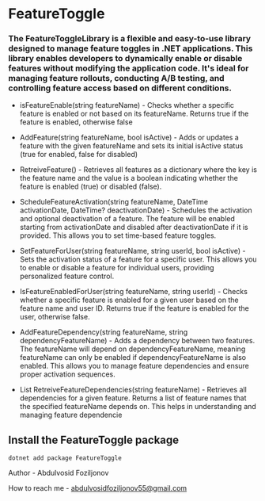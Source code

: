 # FeatureToggle

### The **FeatureToggleLibrary** is a flexible and easy-to-use library designed to manage feature toggles in .NET applications. This library enables developers to dynamically enable or disable features without modifying the application code. It's ideal for managing feature rollouts, conducting A/B testing, and controlling feature access based on different conditions.


- isFeatureEnable(string featureName) - Checks whether a specific feature is enabled or not based on its featureName. Returns true if the feature is enabled, otherwise false

- AddFeature(string featureName, bool isActive) - Adds or updates a feature with the given featureName and sets its initial isActive status (true for enabled, false for disabled)

- RetreiveFeature() - Retrieves all features as a dictionary where the key is the feature name and the value is a boolean indicating whether the feature is enabled (true) or disabled (false).

- ScheduleFeatureActivation(string featureName, DateTime activationDate, DateTime? deactivationDate) - Schedules the activation and optional deactivation of a feature. The feature will be enabled starting from activationDate and disabled after deactivationDate if it is provided. This allows you to set time-based feature toggles.

- SetFeatureForUser(string featureName, string userId, bool isActive) - Sets the activation status of a feature for a specific user. This allows you to enable or disable a feature for individual users, providing personalized feature control.

- IsFeatureEnabledForUser(string featureName, string userId) - Checks whether a specific feature is enabled for a given user based on the feature name and user ID. Returns true if the feature is enabled for the user, otherwise false.

- AddFeatureDependency(string featureName, string dependencyFeatureName) - Adds a dependency between two features. The featureName will depend on dependencyFeatureName, meaning featureName can only be enabled if dependencyFeatureName is also enabled. This allows you to manage feature dependencies and ensure proper activation sequences.

- List<string> RetreiveFeatureDependencies(string featureName) - Retrieves all dependencies for a given feature. Returns a list of feature names that the specified featureName depends on. This helps in understanding and managing feature dependencie


## Install the FeatureToggle package

```
dotnet add package FeatureToggle
```


Author - Abdulvosid Foziljonov

How to reach me - abdulvosidfoziljonov55@gmail.com



